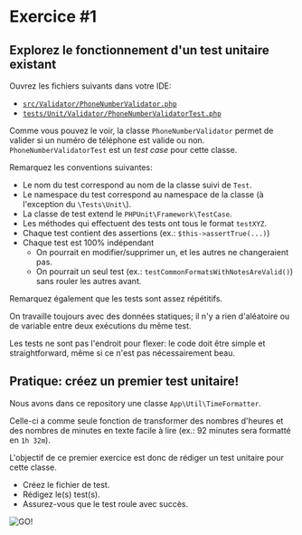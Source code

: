 # Exercice #1

## Explorez le fonctionnement d'un test unitaire existant

Ouvrez les fichiers suivants dans votre IDE:

- [`src/Validator/PhoneNumberValidator.php`](../src/Validator/PhoneNumberValidator.php)
- [`tests/Unit/Validator/PhoneNumberValidatorTest.php`](../tests/Unit/Validator/PhoneNumberValidatorTest.php)

Comme vous pouvez le voir, la classe `PhoneNumberValidator` permet de valider
si un numéro de téléphone est valide ou non. `PhoneNumberValidatorTest` est un 
_test case_ pour cette classe. 

Remarquez les conventions suivantes:

- Le nom du test correspond au nom de la classe suivi de `Test`.
- Le namespace du test correspond au namespace de la classe (à l'exception du `\Tests\Unit\`).
- La classe de test extend le `PHPUnit\Framework\TestCase`.
- Les méthodes qui effectuent des tests ont tous le format `testXYZ`.
- Chaque test contient des assertions (ex.: `$this->assertTrue(...)`)
- Chaque test est 100% indépendant
  - On pourrait en modifier/supprimer un, et les autres ne changeraient pas.
  - On pourrait un seul test (ex.: `testCommonFormatsWithNotesAreValid()`) sans rouler les autres avant.

Remarquez également que les tests sont assez répétitifs. 

On travaille toujours avec des données statiques; il n'y a rien d'aléatoire 
ou de variable entre deux exécutions du même test. 

Les tests ne sont pas l'endroit pour flexer: le code doit être simple et 
straightforward, même si ce n'est pas nécessairement beau.


## Pratique: créez un premier test unitaire!

Nous avons dans ce repository une classe `App\Util\TimeFormatter`. 

Celle-ci a comme seule fonction de transformer des nombres d'heures et des nombres 
de minutes en texte facile à lire (ex.: 92 minutes sera formatté en `1h 32m`).

L'objectif de ce premier exercice est donc de rédiger un test unitaire pour cette
classe. 

- Créez le fichier de test.
- Rédigez le(s) test(s).
- Assurez-vous que le test roule avec succès.

![GO!](https://media.giphy.com/media/d3MLTXYlCAZqDNLi/giphy.gif)